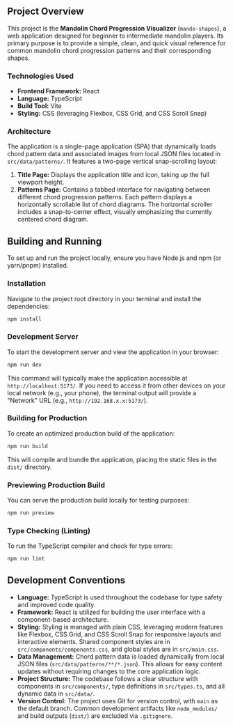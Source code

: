 ## Project Overview

This project is the **Mandolin Chord Progression Visualizer** (`mando-shapes`), a web application designed for beginner to intermediate mandolin players. Its primary purpose is to provide a simple, clean, and quick visual reference for common mandolin chord progression patterns and their corresponding shapes.

### Technologies Used

*   **Frontend Framework:** React
*   **Language:** TypeScript
*   **Build Tool:** Vite
*   **Styling:** CSS (leveraging Flexbox, CSS Grid, and CSS Scroll Snap)

### Architecture

The application is a single-page application (SPA) that dynamically loads chord pattern data and associated images from local JSON files located in `src/data/patterns/`. It features a two-page vertical snap-scrolling layout:

1.  **Title Page:** Displays the application title and icon, taking up the full viewport height.
2.  **Patterns Page:** Contains a tabbed interface for navigating between different chord progression patterns. Each pattern displays a horizontally scrollable list of chord diagrams. The horizontal scroller includes a snap-to-center effect, visually emphasizing the currently centered chord diagram.

## Building and Running

To set up and run the project locally, ensure you have Node.js and npm (or yarn/pnpm) installed.

### Installation

Navigate to the project root directory in your terminal and install the dependencies:

```bash
npm install
```

### Development Server

To start the development server and view the application in your browser:

```bash
npm run dev
```

This command will typically make the application accessible at `http://localhost:5173/`. If you need to access it from other devices on your local network (e.g., your phone), the terminal output will provide a "Network" URL (e.g., `http://192.168.x.x:5173/`).

### Building for Production

To create an optimized production build of the application:

```bash
npm run build
```

This will compile and bundle the application, placing the static files in the `dist/` directory.

### Previewing Production Build

You can serve the production build locally for testing purposes:

```bash
npm run preview
```

### Type Checking (Linting)

To run the TypeScript compiler and check for type errors:

```bash
npm run lint
```

## Development Conventions

*   **Language:** TypeScript is used throughout the codebase for type safety and improved code quality.
*   **Framework:** React is utilized for building the user interface with a component-based architecture.
*   **Styling:** Styling is managed with plain CSS, leveraging modern features like Flexbox, CSS Grid, and CSS Scroll Snap for responsive layouts and interactive elements. Shared component styles are in `src/components/components.css`, and global styles are in `src/main.css`.
*   **Data Management:** Chord pattern data is loaded dynamically from local JSON files (`src/data/patterns/**/*.json`). This allows for easy content updates without requiring changes to the core application logic.
*   **Project Structure:** The codebase follows a clear structure with components in `src/components/`, type definitions in `src/types.ts`, and all dynamic data in `src/data/`.
*   **Version Control:** The project uses Git for version control, with `main` as the default branch. Common development artifacts like `node_modules/` and build outputs (`dist/`) are excluded via `.gitignore`.
